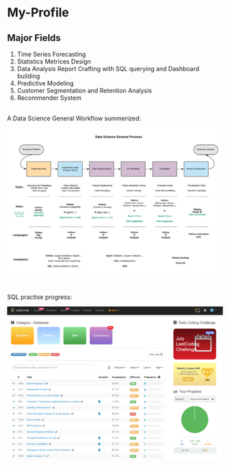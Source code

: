 # My-Profile


## Major Fields

1. Time Series Forecasting
2. Statistics Metrices Design
3. Data Analysis Report Crafting with SQL querying and Dashboard building
4. Predictive Modeling
5. Customer Segmentation and Retention Analysis
6. Recommender System

<br>
A Data Science General Workflow summerized:
<br>

![workflow_](https://github.com/Olliang/My-Profile/blob/master/DS%20Workflow.png)

<br>

SQL practise progress:
<br>

![workflow_](https://github.com/Olliang/My-Profile/blob/master/Leetcode_SQL_progress.png)
